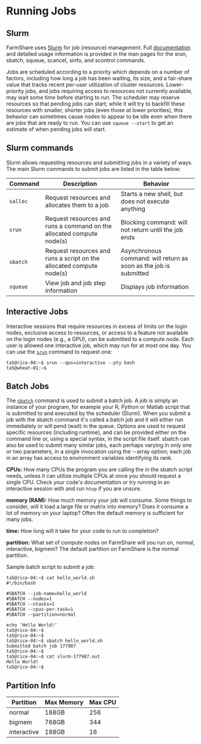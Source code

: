 # Running Jobs

## Slurm

FarmShare uses [Slurm](https://slurm.schedmd.com/) for job (resource) management. Full [documentation](https://slurm.schedmd.com/documentation.html) and detailed usage information is provided in the man pages for the srun, sbatch, squeue, scancel, sinfo, and scontrol commands.

Jobs are scheduled according to a priority which depends on a number of factors, including how long a job has been waiting, its size, and a fair-share value that tracks recent per-user utilization of cluster resources. Lower-priority jobs, and jobs requiring access to resources not currently available, may wait some time before starting to run. The scheduler may reserve resources so that pending jobs can start; while it will try to backfill these resources with smaller, shorter jobs (even those at lower priorities), this behavior can sometimes cause nodes to appear to be idle even when there are jobs that are ready to run. You can use `squeue --start` to get an estimate of when pending jobs will start.

## Slurm commands

Slurm allows requesting resources and submitting jobs in a variety of ways. The
main Slurm commands to submit jobs are listed in the table below:

| Command  | Description | Behavior |
| -------- | ----------- | -------- |
| `salloc` | Request resources and allocates them to a job | Starts a new shell, but does not execute anything |
| `srun`   | Request resources and runs a command on the allocated compute node(s) | Blocking command: will not return until the job ends |
| `sbatch` | Request resources and runs a script on the allocated compute node(s) | Asynchronous command: will return as soon as the job is submitted |
| `squeue` | View job and job step information | Displays job information | 

## Interactive Jobs

Interactive sessions that require resources in excess of limits on the login nodes, exclusive access to resources, or access to a feature not available on the login nodes (e.g., a GPU), can be submitted to a compute node. Each user is allowed one interactive job, which may run for at most one day. You can use the [`srun`](https://slurm.schedmd.com/srun.html) command to request one:

``` shell
ta5@rice-04:~$ srun --qos=interactive --pty bash
ta5@wheat-01:~$ 
```

## Batch Jobs

The [`sbatch`](https://slurm.schedmd.com/sbatch.html) command is used to submit a batch job. A job is simply an instance of your program, for example your R, Python or Matlab script that is submitted to and executed by the scheduler (Slurm). When you submit a job with the sbatch command it's called a batch job and it will either run immediately or will pend (wait) in the queue. Options are used to request specific resources (including runtime), and can be provided either on the command line or, using a special syntax, in the script file itself. sbatch can also be used to submit many similar jobs, each perhaps varying in only one or two parameters, in a single invocation using the --array option; each job in an array has access to environment variables identifying its rank.

**CPUs:** How many CPUs the program you are calling the in the sbatch script needs, unless it can utilize multiple CPUs at once you should request a single CPU. Check your code's documentation or try running in an interactive session with and run `htop` if you are unsure.

**memory (RAM):** How much memory your job will consume. Some things to consider, will it load a large file or matrix into memory? Does it consume a lot of memory on your laptop? Often the default memory is sufficient for many jobs.

**time:** How long will it take for your code to run to completion?

**partition:** What set of compute nodes on FarmShare will you run on, normal, interactive, bigmem? The default partition on FarmShare is the normal partition.

Sample batch script to submit a job:

``` shell
ta5@rice-04:~$ cat hello_world.sh 
#!/bin/bash

#SBATCH --job-name=hello_world
#SBATCH --nodes=1
#SBATCH --ntasks=1
#SBATCH --cpus-per-task=1
#SBATCH --partition=normal

echo 'Hello World!'
ta5@rice-04:~$ 
ta5@rice-04:~$ 
ta5@rice-04:~$ sbatch hello_world.sh 
Submitted batch job 177987
ta5@rice-04:~$ 
ta5@rice-04:~$ cat slurm-177987.out 
Hello World!
ta5@rice-04:~$ 
```

## Partition Info

| Partition | Max Memory | Max CPU |
| -------- | ----------- | -------- |
| normal | 188GB | 256 |
| bigmem | 768GB | 344 |
| interactive | 188GB | 16 |

